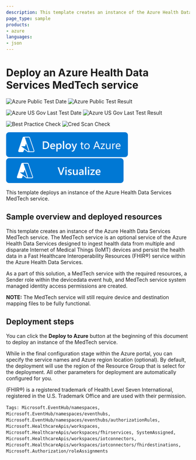 ```yaml
---
description: This template creates an instance of the Azure Health Data Services MedTech service. The MedTech service is an optional service of the Azure Health Data Services designed to ingest health data from multiple and disparate Internet of Medical Things (IoMT) devices and persist the health data in a Fast Healthcare Interoperable Resources (FHIR®) service within the Azure Health Data Services workspace.
page_type: sample
products:
- azure
languages:
- json
---
```

# Deploy an Azure Health Data Services MedTech service

![Azure Public Test Date](https://azurequickstartsservice.blob.core.windows.net/badges/quickstarts/microsoft.healthcareapis/workspaces/iotconnectors/PublicLastTestDate.svg)
![Azure Public Test Result](https://azurequickstartsservice.blob.core.windows.net/badges/quickstarts/microsoft.healthcareapis/workspaces/iotconnectors/PublicDeployment.svg)

![Azure US Gov Last Test Date](https://azurequickstartsservice.blob.core.windows.net/badges/quickstarts/microsoft.healthcareapis/workspaces/iotconnectors/FairfaxLastTestDate.svg)
![Azure US Gov Last Test Result](https://azurequickstartsservice.blob.core.windows.net/badges/quickstarts/microsoft.healthcareapis/workspaces/iotconnectors/FairfaxDeployment.svg)

![Best Practice Check](https://azurequickstartsservice.blob.core.windows.net/badges/quickstarts/microsoft.healthcareapis/workspaces/iotconnectors/BestPracticeResult.svg)
![Cred Scan Check](https://azurequickstartsservice.blob.core.windows.net/badges/quickstarts/microsoft.healthcareapis/workspaces/iotconnectors/CredScanResult.svg)

[![Deploy To Azure](https://raw.githubusercontent.com/Azure/azure-quickstart-templates/master/1-CONTRIBUTION-GUIDE/images/deploytoazure.svg?sanitize=true)](https://portal.azure.com/#create/Microsoft.Template/uri/https%3A%2F%2Fraw.githubusercontent.com%2FAzure%2Fazure-quickstart-templates%2Fmaster%2Fquickstarts%2Fmicrosoft.healthcareapis%2Fworkspaces%2Fiotconnectors%2Fazuredeploy.json)
[![Visualize](https://raw.githubusercontent.com/Azure/azure-quickstart-templates/master/1-CONTRIBUTION-GUIDE/images/visualizebutton.svg?sanitize=true)](http://armviz.io/#/?load=https%3A%2F%2Fraw.githubusercontent.com%2FAzure%2Fazure-quickstart-templates%2Fmaster%2Fquickstarts%2Fmicrosoft.healthcareapis%2Fworkspaces%2Fiotconnectors%2Fazuredeploy.json)

This template deploys an instance of the Azure Health Data Services MedTech service.

## Sample overview and deployed resources

This template creates an instance of the Azure Health Data Services MedTech service. The MedTech service is an optional service of the Azure Health Data Services designed to ingest health data from multiple and disparate Internet of Medical Things (IoMT) devices and persist the health data in a Fast Healthcare Interoperability Resources (FHIR®) service within the Azure Health Data Services.

As a part of this solution, a MedTech service with the required resources, a Sender role within the devicedata event hub, and MedTech service system managed identity access permissions are created.

**NOTE:** The MedTech service will still require device and destination mapping files to be fully functional.

## Deployment steps

You can click the **Deploy to Azure** button at the beginning of this document to deploy an instance of the MedTech service.

While in the final configuration stage within the Azure portal, you can specify the service names and Azure region location (optional). By default, the deployment will use the region of the Resource Group that is select for the deployment. All other parameters for deployment are automatically configured for you.

(FHIR®) is a registered trademark of Health Level Seven International, registered in the U.S. Trademark Office and are used with their permission.


`Tags: Microsoft.EventHub/namespaces, Microsoft.EventHub/namespaces/eventhubs, Microsoft.EventHub/namespaces/eventhubs/authorizationRules, Microsoft.HealthcareApis/workspaces, Microsoft.HealthcareApis/workspaces/fhirservices, SystemAssigned, Microsoft.HealthcareApis/workspaces/iotconnectors, Microsoft.HealthcareApis/workspaces/iotconnectors/fhirdestinations, Microsoft.Authorization/roleAssignments`